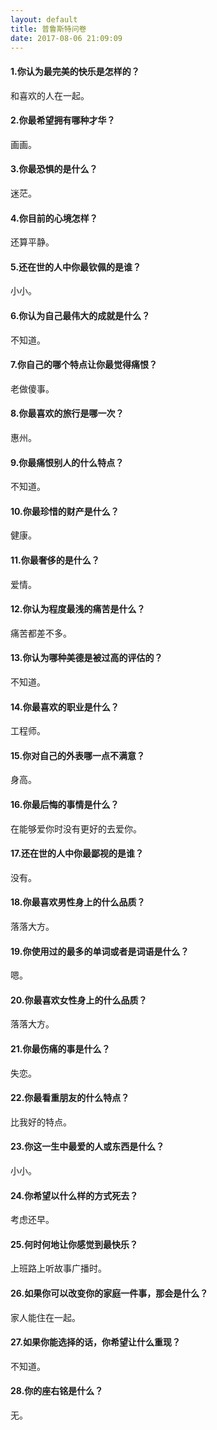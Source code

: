 ```yaml
---
layout: default
title: 普鲁斯特问卷
date: 2017-08-06 21:09:09
---
```


#### 1.你认为最完美的快乐是怎样的？
和喜欢的人在一起。

#### 2.你最希望拥有哪种才华？
画画。
<!-- more -->
#### 3.你最恐惧的是什么？
迷茫。

#### 4.你目前的心境怎样？
还算平静。

#### 5.还在世的人中你最钦佩的是谁？
小小。

#### 6.你认为自己最伟大的成就是什么？
不知道。

#### 7.你自己的哪个特点让你最觉得痛恨？
老做傻事。

#### 8.你最喜欢的旅行是哪一次？
惠州。

#### 9.你最痛恨别人的什么特点？
不知道。

#### 10.你最珍惜的财产是什么？
健康。

#### 11.你最奢侈的是什么？
爱情。

#### 12.你认为程度最浅的痛苦是什么？
痛苦都差不多。

#### 13.你认为哪种美德是被过高的评估的？
不知道。

#### 14.你最喜欢的职业是什么？
工程师。

#### 15.你对自己的外表哪一点不满意？
身高。

#### 16.你最后悔的事情是什么？
在能够爱你时没有更好的去爱你。

#### 17.还在世的人中你最鄙视的是谁？
没有。

#### 18.你最喜欢男性身上的什么品质？
落落大方。

#### 19.你使用过的最多的单词或者是词语是什么？
嗯。

#### 20.你最喜欢女性身上的什么品质？
落落大方。

#### 21.你最伤痛的事是什么？
失恋。

#### 22.你最看重朋友的什么特点？
比我好的特点。

#### 23.你这一生中最爱的人或东西是什么？
小小。

#### 24.你希望以什么样的方式死去？
考虑还早。

#### 25.何时何地让你感觉到最快乐？
上班路上听故事广播时。

#### 26.如果你可以改变你的家庭一件事，那会是什么？
家人能住在一起。

#### 27.如果你能选择的话，你希望让什么重现？
不知道。

#### 28.你的座右铭是什么？
无。
